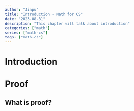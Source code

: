 ```yaml
---
author: "Jinpu"
title: "Introduction - Math for CS"
date: "2023-08-31"
description: "This chapter will talk about introduction"
categories: ["math"]
series: ["math-cs"]
tags: ["math-cs"]
---
```


<!-- <style> 
body {
  font-size: 14px;
}
</style>  -->

# Introduction

# Proof

## What is proof?
